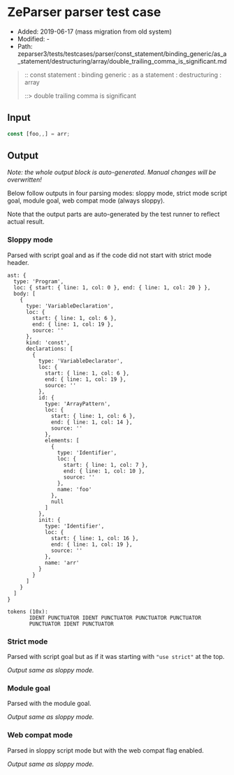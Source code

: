 # ZeParser parser test case

- Added: 2019-06-17 (mass migration from old system)
- Modified: -
- Path: zeparser3/tests/testcases/parser/const_statement/binding_generic/as_a_statement/destructuring/array/double_trailing_comma_is_significant.md

> :: const statement : binding generic : as a statement : destructuring : array
>
> ::> double trailing comma is significant

## Input

`````js
const [foo,,] = arr;
`````

## Output

_Note: the whole output block is auto-generated. Manual changes will be overwritten!_

Below follow outputs in four parsing modes: sloppy mode, strict mode script goal, module goal, web compat mode (always sloppy).

Note that the output parts are auto-generated by the test runner to reflect actual result.

### Sloppy mode

Parsed with script goal and as if the code did not start with strict mode header.

`````
ast: {
  type: 'Program',
  loc: { start: { line: 1, col: 0 }, end: { line: 1, col: 20 } },
  body: [
    {
      type: 'VariableDeclaration',
      loc: {
        start: { line: 1, col: 6 },
        end: { line: 1, col: 19 },
        source: ''
      },
      kind: 'const',
      declarations: [
        {
          type: 'VariableDeclarator',
          loc: {
            start: { line: 1, col: 6 },
            end: { line: 1, col: 19 },
            source: ''
          },
          id: {
            type: 'ArrayPattern',
            loc: {
              start: { line: 1, col: 6 },
              end: { line: 1, col: 14 },
              source: ''
            },
            elements: [
              {
                type: 'Identifier',
                loc: {
                  start: { line: 1, col: 7 },
                  end: { line: 1, col: 10 },
                  source: ''
                },
                name: 'foo'
              },
              null
            ]
          },
          init: {
            type: 'Identifier',
            loc: {
              start: { line: 1, col: 16 },
              end: { line: 1, col: 19 },
              source: ''
            },
            name: 'arr'
          }
        }
      ]
    }
  ]
}

tokens (10x):
       IDENT PUNCTUATOR IDENT PUNCTUATOR PUNCTUATOR PUNCTUATOR
       PUNCTUATOR IDENT PUNCTUATOR
`````

### Strict mode

Parsed with script goal but as if it was starting with `"use strict"` at the top.

_Output same as sloppy mode._

### Module goal

Parsed with the module goal.

_Output same as sloppy mode._

### Web compat mode

Parsed in sloppy script mode but with the web compat flag enabled.

_Output same as sloppy mode._
